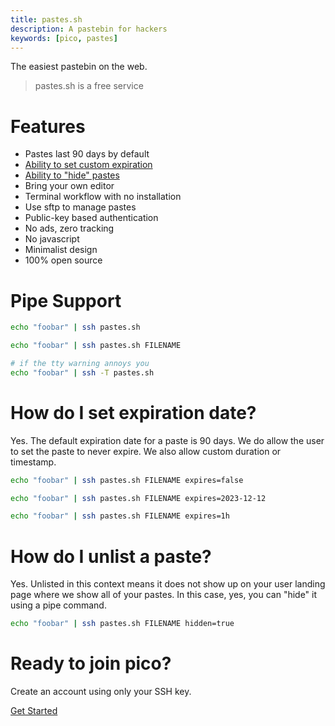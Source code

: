 ```yaml
---
title: pastes.sh
description: A pastebin for hackers
keywords: [pico, pastes]
---
```


The easiest pastebin on the web.

> pastes.sh is a free service

# Features

- Pastes last 90 days by default
- [Ability to set custom expiration](#how-do-i-set-expiration-date)
- [Ability to "hide" pastes](#how-do-i-unlist-a-paste)
- Bring your own editor
- Terminal workflow with no installation
- Use sftp to manage pastes
- Public-key based authentication
- No ads, zero tracking
- No javascript
- Minimalist design
- 100% open source

# Pipe Support

```bash
echo "foobar" | ssh pastes.sh

echo "foobar" | ssh pastes.sh FILENAME

# if the tty warning annoys you
echo "foobar" | ssh -T pastes.sh
```

# How do I set expiration date?

Yes. The default expiration date for a paste is 90 days. We do allow the user to
set the paste to never expire. We also allow custom duration or timestamp.

```bash
echo "foobar" | ssh pastes.sh FILENAME expires=false

echo "foobar" | ssh pastes.sh FILENAME expires=2023-12-12

echo "foobar" | ssh pastes.sh FILENAME expires=1h
```

# How do I unlist a paste?

Yes. Unlisted in this context means it does not show up on your user landing
page where we show all of your pastes. In this case, yes, you can "hide" it
using a pipe command.

```bash
echo "foobar" | ssh pastes.sh FILENAME hidden=true
```

# Ready to join pico?

<div class="flex flex-col items-center justify-center">
  <p>Create an account using only your SSH key.</p>
  <a href="/getting-started" class="btn-link">Get Started</a>
</div>
